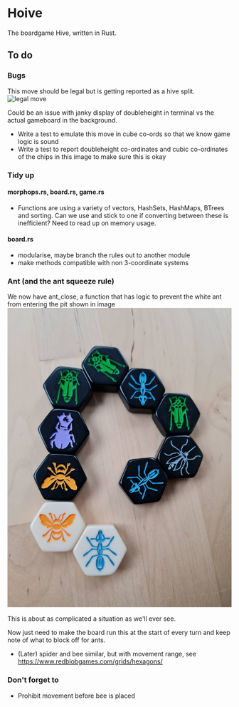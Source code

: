# Hoive
The boardgame Hive, written in Rust.

## To do

### Bugs

This move should be legal but is getting reported as a hive split.
![legal move](/reference/bug.jpeg "legal move bug")

Could be an issue with janky display of doubleheight in terminal vs the actual gameboard in the background.
* Write a test to emulate this move in cube co-ords so that we know game logic is sound
* Write a test to report doubleheight co-ordinates and cubic co-ordinates of the chips in this image to make sure this is okay

### Tidy up

#### morphops.rs, board.rs, game.rs

* Functions are using a variety of vectors, HashSets, HashMaps, BTrees and sorting. Can we use and stick to one if converting between these is inefficient? Need to read up on memory usage.


#### board.rs
* modularise, maybe branch the rules out to another module
* make methods compatible with non 3-coordinate systems



### Ant (and the ant squeeze rule)

We now have ant_close, a function that has logic to prevent the white ant from entering the pit shown in image
![ant squeeze](/reference/ant_squeeze.jpeg "ant squeeze")

This is about as complicated a situation as we'll ever see.

Now just need to make the board run this at the start of every turn and keep note of what to block off for ants.

* (Later) spider and bee similar, but with movement range, see https://www.redblobgames.com/grids/hexagons/


### Don't forget to

* Prohibit movement before bee is placed